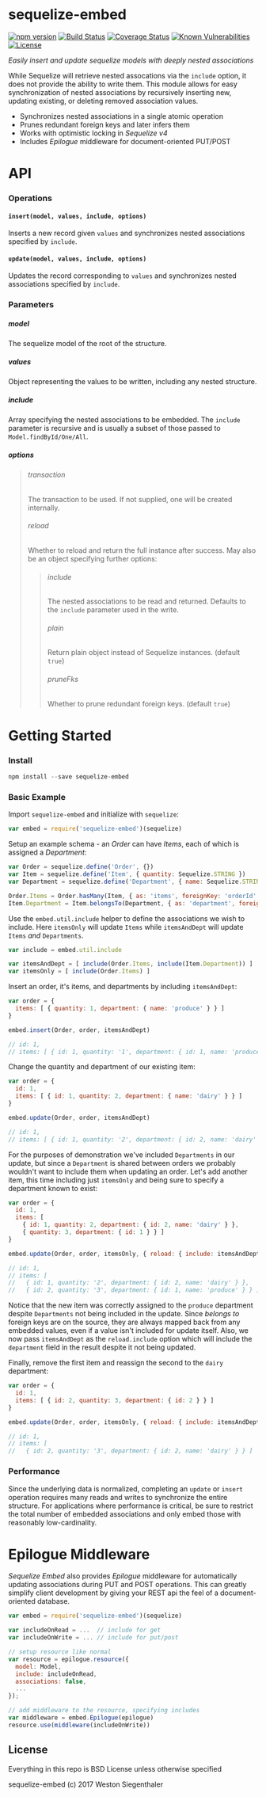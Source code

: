 # sequelize-embed

[![npm version](https://badge.fury.io/js/sequelize-embed.svg)](https://www.npmjs.com/package/sequelize-embed)
[![Build Status](https://travis-ci.org/Wsiegenthaler/sequelize-embed.svg?branch=master)](https://travis-ci.org/Wsiegenthaler/sequelize-embed)
[![Coverage Status](https://coveralls.io/repos/github/Wsiegenthaler/sequelize-embed/badge.svg?branch=master)](https://coveralls.io/github/Wsiegenthaler/sequelize-embed?branch=master)
[![Known Vulnerabilities](https://snyk.io/test/github/wsiegenthaler/sequelize-embed/badge.svg)](https://snyk.io/test/github/wsiegenthaler/sequelize-embed)
[![License](https://img.shields.io/badge/License-BSD%203--Clause-blue.svg)](https://opensource.org/licenses/BSD-3-Clause)

*Easily insert and update sequelize models with deeply nested associations*

While Sequelize will retrieve nested assocations via the `include` option, it does not provide the ability to write them. This module allows for easy synchronization of nested associations by recursively inserting new, updating existing, or deleting removed association values.

* Synchronizes nested associations in a single atomic operation
* Prunes redundant foreign keys and later infers them
* Works with optimistic locking in *Sequelize v4*
* Includes *Epilogue* middleware for document-oriented PUT/POST

# API

### Operations

#### `insert(model, values, include, options)`

Inserts a new record given `values` and synchronizes nested associations specified by `include`.

#### `update(model, values, include, options)`

Updates the record corresponding to `values` and synchronizes nested associations specified by `include`.

### Parameters

##### model

The sequelize model of the root of the structure.

##### values

Object representing the values to be written, including any nested structure.

##### include

Array specifying the nested associations to be embedded. The `include` parameter is recursive and is usually a subset of those passed to `Model.findById/One/All`.

##### options

> ###### transaction
>
> The transaction to be used. If not supplied, one will be created internally.
>
> ###### reload
>
> Whether to reload and return the full instance after success. May also be an object specifying further options:
> >
> > ###### include
> >
> > The nested associations to be read and returned. Defaults to the `include` parameter used in the write.
> >
> > ###### plain
> > 
> > Return plain object instead of Sequelize instances. (default `true`)
> > 
> > ###### pruneFks
> > 
> > Whether to prune redundant foreign keys. (default `true`)

# Getting Started

### Install

```javascript
npm install --save sequelize-embed
```

### Basic Example

Import `sequelize-embed` and initialize with `sequelize`:

```javascript
var embed = require('sequelize-embed')(sequelize)
```

Setup an example schema - an *Order* can have *Items*, each of which is assigned a *Department*:

```javascript
var Order = sequelize.define('Order', {})
var Item = sequelize.define('Item', { quantity: Sequelize.STRING })
var Department = sequelize.define('Department', { name: Sequelize.STRING })

Order.Items = Order.hasMany(Item, { as: 'items', foreignKey: 'orderId' })
Item.Department = Item.belongsTo(Department, { as: 'department', foreignKey: 'deptId' })`
```

Use the `embed.util.include` helper to define the associations we wish to include. Here `itemsOnly` will update `Items` while `itemsAndDept` will update `Items` *and* `Departments`.

```javascript
var include = embed.util.include

var itemsAndDept = [ include(Order.Items, include(Item.Department)) ]
var itemsOnly = [ include(Order.Items) ]
```

Insert an order, it's items, and departments by including `itemsAndDept`:

```javascript
var order = {
  items: [ { quantity: 1, department: { name: 'produce' } } ]
}

embed.insert(Order, order, itemsAndDept)

// id: 1,
// items: [ { id: 1, quantity: '1', department: { id: 1, name: 'produce' } } ]
```

Change the quantity and department of our existing item:

```javascript
var order = {
  id: 1,
  items: [ { id: 1, quantity: 2, department: { name: 'dairy' } } ]
}

embed.update(Order, order, itemsAndDept)

// id: 1,
// items: [ { id: 1, quantity: '2', department: { id: 2, name: 'dairy' } } ]
```

For the purposes of demonstration we've included `Departments` in our update, but since a `Department` is shared between orders we probably wouldn't want to include them when updating an order. Let's add another item, this time including just `itemsOnly` and being sure to specify a department known to exist:

```javascript
var order = {
  id: 1,
  items: [
    { id: 1, quantity: 2, department: { id: 2, name: 'dairy' } },
    { quantity: 3, department: { id: 1 } } ]
}

embed.update(Order, order, itemsOnly, { reload: { include: itemsAndDept } })

// id: 1,
// items: [
//   { id: 1, quantity: '2', department: { id: 2, name: 'dairy' } },
//   { id: 2, quantity: '3', department: { id: 1, name: 'produce' } } ]
```
Notice that the new item was correctly assigned to the `produce` department despite `Departments` not being included in the update. Since *belongs to* foreign keys are on the source, they are always mapped back from any embedded values, even if a value isn't included for update itself. Also, we now pass `itemsAndDept` as the `reload.include` option which will include the `department` field in the result despite it not being updated.

Finally, remove the first item and reassign the second to the `dairy` department:

```javascript
var order = {
  id: 1,
  items: [ { id: 2, quantity: 3, department: { id: 2 } } ]
}

embed.update(Order, order, itemsOnly, { reload: { include: itemsAndDept } })

// id: 1,
// items: [
//   { id: 2, quantity: '3', department: { id: 2, name: 'dairy' } } ]
```

### Performance

Since the underlying data is normalized, completing an `update` or `insert` operation requires many reads and writes to synchronize the entire structure. For applications where performance is critical, be sure to restrict the total number of embedded associations and only embed those with reasonably low-cardinality.

# Epilogue Middleware


*Sequelize Embed* also provides *Epilogue* middleware for automatically updating associations during PUT and POST operations. This can greatly simplify client development by giving your REST api the feel of a document-oriented database.

```javascript
var embed = require('sequelize-embed')(sequelize)

var includeOnRead = ...  // include for get
var includeOnWrite = ... // include for put/post

// setup resource like normal
var resource = epilogue.resource({
  model: Model,
  include: includeOnRead,
  associations: false,
  ...
});

// add middleware to the resource, specifying includes
var middleware = embed.Epilogue(epilogue)
resource.use(middleware(includeOnWrite))
```

## License

Everything in this repo is BSD License unless otherwise specified

sequelize-embed (c) 2017 Weston Siegenthaler
